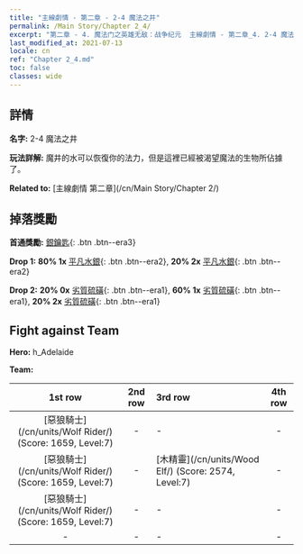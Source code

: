 ```yaml
---
title: "主線劇情 - 第二章 - 2-4 魔法之井"
permalink: /Main Story/Chapter 2_4/
excerpt: "第二章 - 4. 魔法门之英雄无敌：战争纪元  主線劇情 - 第二章_4. 2-4 魔法之井"
last_modified_at: 2021-07-13
locale: cn
ref: "Chapter 2_4.md"
toc: false
classes: wide
---
```


## 詳情

 **名字:** 2-4 魔法之井

 **玩法詳解:** 魔井的水可以恢復你的法力，但是這裡已經被渴望魔法的生物所佔據了。

 **Related to:** [主線劇情 第二章](/cn/Main Story/Chapter 2/)

## 掉落獎勵

 **首通獎勵:** [銀鑰匙](/cn/Items/con_693/){: .btn .btn--era3}

 **Drop 1:** **80% 1x** [平凡水銀](/cn/Items/mat_8/){: .btn .btn--era2}, **20% 2x** [平凡水銀](/cn/Items/mat_8/){: .btn .btn--era2}

 **Drop 2:** **20% 0x** [劣質硫磺](/cn/Items/mat_3/){: .btn .btn--era1}, **60% 1x** [劣質硫磺](/cn/Items/mat_3/){: .btn .btn--era1}, **20% 2x** [劣質硫磺](/cn/Items/mat_3/){: .btn .btn--era1}


## Fight against Team
 **Hero:** h_Adelaide

 **Team:**


  | 1st row | 2nd row | 3rd row | 4th row |
  |:----:|:----:|:----|:----:|
  | [惡狼騎士](/cn/units/Wolf Rider/) (Score: 1659, Level:7)  | - | - | - |
  | [惡狼騎士](/cn/units/Wolf Rider/) (Score: 1659, Level:7)  | - | [木精靈](/cn/units/Wood Elf/) (Score: 2574, Level:7)  | - |
  | [惡狼騎士](/cn/units/Wolf Rider/) (Score: 1659, Level:7)  | - | - | - |
  | - | - | - | - |


